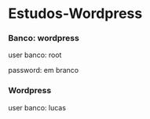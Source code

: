 # Estudos-Wordpress

<h3> Banco: wordpress</h3>
<p>user banco: root</p> 
<p>password: em branco</p>

<h3>Wordpress </h3>
<p>user banco: lucas</p> 